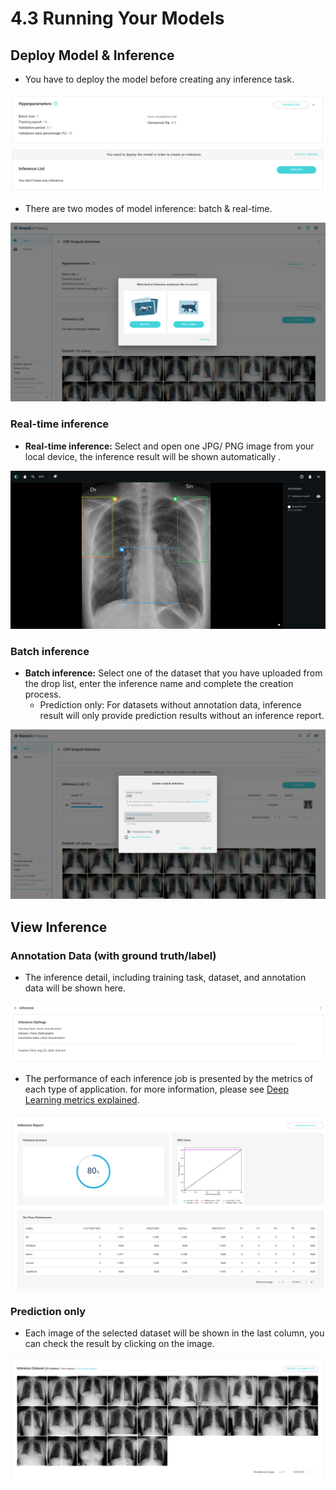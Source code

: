 # 4.3 Running Your Models

## Deploy Model & Inference

* You have to deploy the model before creating any inference task.

![](../../.gitbook/assets/deploy.png)

* There are two modes of model inference: batch & real-time.

![](<../../.gitbook/assets/batch and realtime.png>)

### Real-time inference

* **Real-time inference:** Select and open one JPG/ PNG image from your local device, the inference result will be shown automatically .

![](../../.gitbook/assets/inference-test.png)

### Batch inference

* **Batch inference:** Select one of the dataset that you have uploaded from the drop list, enter the inference name and complete the creation process.
  * Prediction only: For datasets without annotation data, inference result will only provide prediction results without an inference report.

![](<../../.gitbook/assets/batch-inference .png>)

## View Inference

### Annotation Data (with ground truth/label)

* The inference detail, including training task, dataset, and annotation data will be shown here.

![](<../../.gitbook/assets/inference-setting .png>)

* The performance of each inference job is presented by the metrics of each type of application. for more information, please see [Deep Learning metrics explained](../deep-learning-metrics-explained/).

![](../../.gitbook/assets/inference-report.png)

### Prediction only

* Each image of the selected dataset will be shown in the last column, you can check the result by clicking on the image.

![](../../.gitbook/assets/batch-inference-dataset.png)
